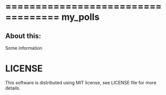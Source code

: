 ===================================
my_polls
===================================

About this:
-----------------------------------

Some information


LICENSE
=============
This software is distributed using MIT license, see LICENSE file for more details.

